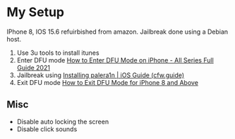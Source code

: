 # My Setup
IPhone 8, IOS 15.6 refuirbished from amazon. Jailbreak done using a Debian host.

1. Use 3u tools to install itunes
2. Enter DFU mode [How to Enter DFU Mode on iPhone - All Series Full Guide 2021](https://youtu.be/QXmrGvoSFkk?t=165)
3. Jailbreak using [Installing palera1n | iOS Guide (cfw.guide)](https://ios.cfw.guide/installing-palera1n/)
4. Exit DFU mode [How to Exit DFU Mode for iPhone 8 and Above](ttps://www.youtube.com/watch?v=OJoe0bjDxO8)

## Misc
- Disable auto locking the screen
- Disable click sounds